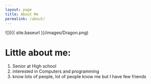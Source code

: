 ```yaml
---
layout: page
title: About Me
permalink: /about/
---
```


![]({{ site.baseurl }}/images/Dragon.png)


# Little about me:
1. Senior at High school
2. interested in Computers and programming
3. know lots of people, lot of people know me but I have few friends



